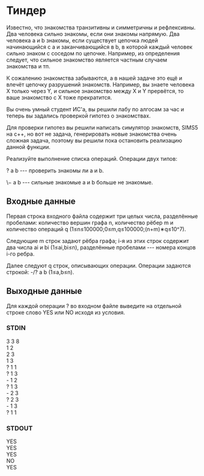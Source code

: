 # Тиндер
Известно, что знакомства транзитивны и симметричны и рефлексивны. Два человека сильно знакомы, если они знакомы напрямую. Два человека a и b знакомы,
если существует цепочка людей начинающийся с a и заканчивающийся в b, в которой каждый человек сильно знаком с соседом по цепочке.
Например, из определения следует, что сильное знакомство является частным случаем знакомства и тп.  
  
К сожалению знакомства забываются, а в нашей задаче это ещё и влечёт цепочку разрушений знакомств. Например, вы знаете человека X только через Y,
и сильное знакомство между X и Y прервётся, то ваше знакомство с X тоже прекратится.  
  
Вы очень умный студент ИС'а, вы решили лабу по алгосам за час и теперь вы задались проверкой гипотез о знакомствах.
  
Для проверки гипотез вы решили написать симулятор знакомств, SIMS5 на c++, но вот не задача, генерировать
новые знакомства очень сложная задача, поэтому вы решили пока остановить реализацию данной функции.  
  
Реализуйте выполнение списка операций. Операции двух типов:  
  
? a b --- проверить знакомы ли a и b.  
  
\− a b --- сильные знакомые a и b больше не знакомые.

## Входные данные

Первая строка входного файла содержит три целых числа, разделённые пробелами: количество вершин графа n, количество рёбер m и количество операций q
(1≤n≤100000;0≤m,q≤100000;(n+m)∗q≤10^7).  
  
Следующие m строк задают рёбра графа; i-я из этих строк содержит два числа ai и bi (1≤ai,bi≤n), разделённые пробелами --- номера концов i-го ребра.  
  
Далее следуют q строк, описывающих операции. Операции задаются строкой: -/? a b (1≤a,b≤n).

## Выходные данные
Для каждой операции ? во входном файле выведите на отдельной строке слово YES или NO исходя из условия.

### STDIN
3 3 8  
1 2  
2 3  
1 3  
? 1 1  
? 1 3  
\- 1 2  
? 1 3  
\- 2 3  
? 2 3  
\- 1 3  
? 1 1

### STDOUT
YES  
YES  
YES  
NO  
YES
